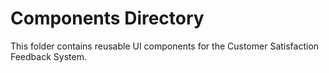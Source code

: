 # Components Directory

This folder contains reusable UI components for the Customer Satisfaction Feedback System. 